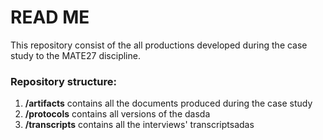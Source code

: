 <h1>READ ME</h1>

This repository consist of the all productions developed during the case study to the MATE27 discipline.

### Repository structure:

1. **/artifacts** contains all the documents produced during the case study
2. **/protocols** contains all versions of the dasda
3. **/transcripts** contains all the interviews' transcriptsadas
